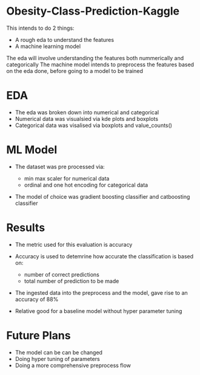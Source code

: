 # Obesity-Class-Prediction-Kaggle

This intends to do 2 things:
- A rough eda to understand the features
- A machine learning model


The eda will involve understanding the features both nummerically and categorically 
The machine model intends to preprocess the features based on the eda done, before going to a model to be trained 

# EDA
- The eda was broken down into numerical and categorical
- Numerical data was visualsied via kde plots and boxplots
- Categorical data was visalised via boxplots and value_counts()

# ML Model
- The dataset was pre processed via:
  - min max scaler for numerical data
  - ordinal and one hot encoding for categorical data

- The model of choice was gradient boosting classifier and catboosting classifier

# Results
- The metric used for this evaluation is accuracy
- Accuracy is used to detemrine how accurate the classification is based on:
  - number of correct predictions
  - total number of prediction to be made
 
- The ingested data into the preprocess and the model, gave rise to an accuracy of 88%
- Relative good for a baseline model without hyper parameter tuning

# Future Plans
- The model can be can be changed
- Doing hyper tuning of parameters
- Doing a more comprehensive preprocess flow
